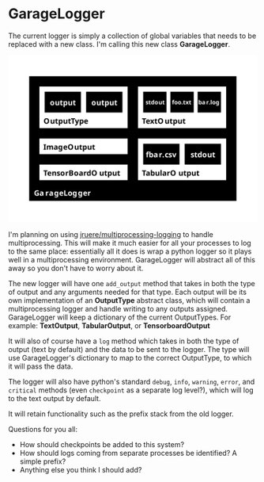 # GarageLogger

The current logger is simply a collection of global variables that needs to be replaced with a new class. I'm calling this new class **GarageLogger**.

![GarageLogger](GarageLogger.svg)

I'm planning on using [jruere/multiprocessing-logging](https://github.com/jruere/multiprocessing-logging) to handle multiprocessing. This will make it much easier for all your processes to log to the same place: essentially all it does is wrap a python logger so it plays well in a multiprocessing environment. GarageLogger will abstract all of this away so you don't have to worry about it.

The new logger will have one `add_output` method that takes in both the type of output and any arguments needed for that type. Each output will be its own implementation of an **OutputType** abstract class, which will contain a multiprocessing logger and handle writing to any outputs assigned. GarageLogger will keep a dictionary of the current OutputTypes. For example: **TextOutput**, **TabularOutput**, or **TensorboardOutput**

It will also of course have a `log` method which takes in both the type of output (text by default) and the data to be sent to the logger. The type will use GarageLogger's dictionary to map to the correct OutputType, to which it will pass the data.

The logger will also have python's standard `debug`, `info`, `warning`, `error`, and `critical` methods (even `checkpoint` as a separate log level?), which will log to the text output by default.

It will retain functionality such as the prefix stack from the old logger.

Questions for you all:
- How should checkpoints be added to this system?
- How should logs coming from separate processes be identified? A simple prefix?
- Anything else you think I should add?
